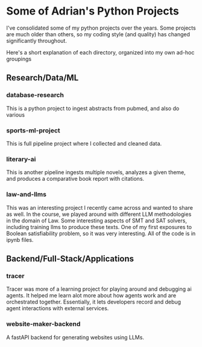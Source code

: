 # Some of Adrian's Python Projects

I've consolidated some of my python projects over the years. Some projects are much older than others, so my coding style (and quality) has changed significantly throughout.

Here's a short explanation of each directory, organized into my own ad-hoc groupings

## Research/Data/ML

### database-research

This is a python project to ingest abstracts from pubmed, and also do various

### sports-ml-project

This is full pipeline project where I collected and cleaned data.

### literary-ai

This is another pipeline ingests multiple novels, analyzes a given theme, and produces a comparative book report with citations.

### law-and-llms

This was an interesting project I recently came across and wanted to share as well. In the course, we played around with different LLM methodologies in the domain of Law. Some interesting aspects of SMT and SAT solvers, including training llms to produce these texts. One of my first exposures to Boolean satisfiability problem, so it was very interesting. All of the code is in ipynb files.

## Backend/Full-Stack/Applications

### tracer

Tracer was more of a learning project for playing around and debugging ai agents. It helped me learn alot more about how agents work and are orchestrated together. Essentially, it lets developers record and debug agent interactions with external services.

### website-maker-backend

A fastAPI backend for generating websites using LLMs.
